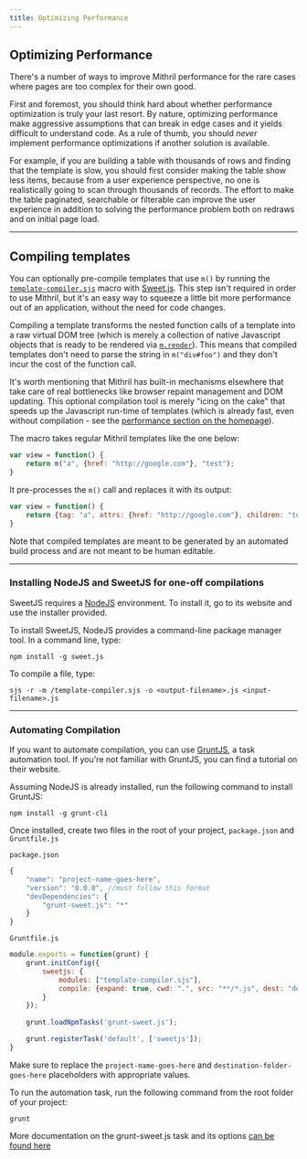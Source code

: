 ```yaml
---
title: Optimizing Performance
---
```


## Optimizing Performance

There's a number of ways to improve Mithril performance for the rare cases where pages are too complex for their own good.

First and foremost, you should think hard about whether performance optimization is truly your last resort. By nature, optimizing performance make aggressive assumptions that can break in edge cases and it yields difficult to understand code. As a rule of thumb, you should *never* implement performance optimizations if another solution is available.

For example, if you are building a table with thousands of rows and finding that the template is slow, you should first consider making the table show less items, because from a user experience perspective, no one is realistically going to scan through thousands of records. The effort to make the table paginated, searchable or filterable can improve the user experience in addition to solving the performance problem both on redraws and on initial page load.

---

## Compiling templates

You can optionally pre-compile templates that use `m()` by running the [`template-compiler.sjs`](tools/template-compiler.sjs) macro with [Sweet.js](https://github.com/mozilla/sweet.js). This step isn't required in order to use Mithril, but it's an easy way to squeeze a little bit more performance out of an application, without the need for code changes.

Compiling a template transforms the nested function calls of a template into a raw virtual DOM tree (which is merely a collection of native Javascript objects that is ready to be rendered via [`m.render`](mithril.render.md)). This means that compiled templates don't need to parse the string in `m("div#foo")` and they don't incur the cost of the function call.

It's worth mentioning that Mithril has built-in mechanisms elsewhere that take care of real bottlenecks like browser repaint management and DOM updating. This optional compilation tool is merely "icing on the cake" that speeds up the Javascript run-time of templates (which is already fast, even without compilation - see the [performance section on the homepage](http://lhorie.github.io/mithril/index.html#performance)).

The macro takes regular Mithril templates like the one below:

```javascript
var view = function() {
	return m("a", {href: "http://google.com"}, "test");
}
```

It pre-processes the `m()` call and replaces it with its output:

```javascript
var view = function() {
	return {tag: "a", attrs: {href: "http://google.com"}, children: "test"};
}
```

Note that compiled templates are meant to be generated by an automated build process and are not meant to be human editable.

---

### Installing NodeJS and SweetJS for one-off compilations

SweetJS requires a [NodeJS](http://nodejs.org) environment. To install it, go to its website and use the installer provided.

To install SweetJS, NodeJS provides a command-line package manager tool. In a command line, type:

```
npm install -g sweet.js
```

To compile a file, type:

```
sjs -r -m /template-compiler.sjs -o <output-filename>.js <input-filename>.js
```

---

### Automating Compilation

If you want to automate compilation, you can use [GruntJS](http://gruntjs.com), a task automation tool. If you're not familiar with GruntJS, you can find a tutorial on their website.

Assuming NodeJS is already installed, run the following command to install GruntJS:

```
npm install -g grunt-cli
```

Once installed, create two files in the root of your project, `package.json` and `Gruntfile.js`

`package.json`

```javascript
{
	"name": "project-name-goes-here",
	"version": "0.0.0", //must follow this format
	"devDependencies": {
		"grunt-sweet.js": "*"
	}
}
```

`Gruntfile.js`

```javascript
module.exports = function(grunt) {
	grunt.initConfig({
		sweetjs: {
			modules: ["template-compiler.sjs"],
			compile: {expand: true, cwd: ".", src: "**/*.js", dest: "destination-folder-goes-here/"}
		}
	});
	
	grunt.loadNpmTasks('grunt-sweet.js');

	grunt.registerTask('default', ['sweetjs']);
}
```

Make sure to replace the `project-name-goes-here` and `destination-folder-goes-here` placeholders with appropriate values.

To run the automation task, run the following command from the root folder of your project:

```
grunt
```

More documentation on the grunt-sweet.js task and its options [can be found here](https://github.com/natefaubion/grunt-sweet.js)
